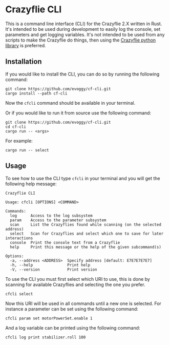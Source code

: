 # Crazyflie CLI

This is a command line interface (CLI) for the Crazyflie 2.X written in Rust. It's intended to be used
during development to easily log the console, set parameters and get logging variables. It's not
intended to be used from any scripts to make the Crazyflie do things, then using the
[Crazyflie python library](https://github.com/bitcraze/crazyflie-lib-python) is preferred.

## Installation

If you would like to install the CLI, you can do so by running the following command:

```text
git clone https://github.com/evoggy/cf-cli.git
cargo install --path cf-cli
```

Now the `cfcli` command should be available in your terminal.

Or if you would like to run it from source use the following command:

```text
git clone https://github.com/evoggy/cf-cli.git
cd cf-cli
cargo run -- <args>
```

For example:

```text
cargo run -- select
```

## Usage

To see how to use the CLI type ```cfcli``` in your terminal and you will get the following help message:

```text
Crazyflie CLI

Usage: cfcli [OPTIONS] <COMMAND>

Commands:
  log      Access to the log subsystem
  param    Access to the parameter subsystem
  scan     List the Crazyflies found while scanning (on the selected address)
  select   Scan for Crazyflies and select which one to save for later interactions
  console  Print the console text from a Crazyflie
  help     Print this message or the help of the given subcommand(s)

Options:
  -a, --address <ADDRESS>  Specify address [default: E7E7E7E7E7]
  -h, --help               Print help
  -V, --version            Print version
```

To use the CLI you must first select which URI to use, this is done by scanning for available Crazyflies
and selecting the one you prefer.

```text
cfcli select
```

Now this URI will be used in all commands until a new one is selected. For instance a parameter
can be set using the following command:

```text
cfcli param set motorPowerSet.enable 1
```

And a log variable can be printed using the following command:

```text
cfcli log print stabilizer.roll 100

```

